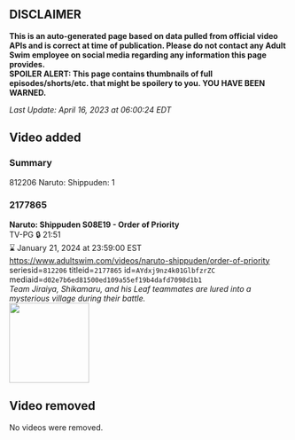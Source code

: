 ## DISCLAIMER
**This is an auto-generated page based on data pulled from official video APIs and is correct at time of publication. Please do not contact any Adult Swim employee on social media regarding any information this page provides.**  
**SPOILER ALERT: This page contains thumbnails of full episodes/shorts/etc. that might be spoilery to you. YOU HAVE BEEN WARNED.**  

_Last Update: April 16, 2023 at 06:00:24 EDT_
## Video added
### Summary
812206 Naruto: Shippuden: 1  
### 2177865
**Naruto: Shippuden S08E19 - Order of Priority**  
TV-PG 🔒 21:51  
⌛ January 21, 2024 at 23:59:00 EST  
https://www.adultswim.com/videos/naruto-shippuden/order-of-priority  
seriesid=`812206` titleid=`2177865` id=`AYdxj9nz4k01GlbfzrZC` mediaid=`d02e7b6ed81500ed109a55ef19b4dafd7098d1b1`  
_Team Jiraiya, Shikamaru, and his Leaf teammates are lured into a mysterious village during their battle._  
<a href="https://media.cdn.adultswim.com/uploads/20230415/thumbnails/2_2341520783-narutoshippuden435Still001tiny.png"><img src="https://media.cdn.adultswim.com/uploads/20230415/thumbnails/2_2341520783-narutoshippuden435Still001tiny.png" height="144px" /></a>
## Video removed
No videos were removed.  

